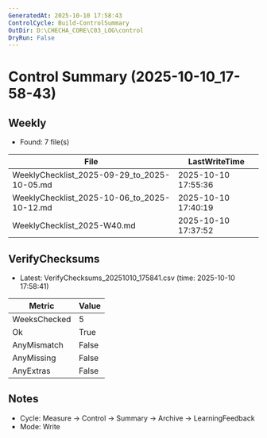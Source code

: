 ```yaml
---
GeneratedAt: 2025-10-10 17:58:43
ControlCycle: Build-ControlSummary
OutDir: D:\CHECHA_CORE\C03_LOG\control
DryRun: False
---
```

# Control Summary (2025-10-10_17-58-43)

## Weekly
- Found: 7 file(s)

| File | LastWriteTime |
|---|---|
| WeeklyChecklist_2025-09-29_to_2025-10-05.md | 2025-10-10 17:55:36 |
| WeeklyChecklist_2025-10-06_to_2025-10-12.md | 2025-10-10 17:40:19 |
| WeeklyChecklist_2025-W40.md | 2025-10-10 17:37:52 |

## VerifyChecksums
- Latest: VerifyChecksums_20251010_175841.csv (time: 2025-10-10 17:58:41)

| Metric | Value |
|---|---|
| WeeksChecked | 5 |
| Ok           | True |
| AnyMismatch  | False |
| AnyMissing   | False |
| AnyExtras    | False |

## Notes
- Cycle: Measure → Control → Summary → Archive → LearningFeedback
- Mode: Write
